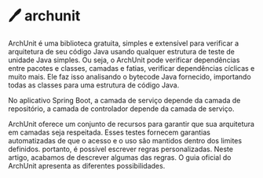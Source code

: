 # :pen: archunit
ArchUnit é uma biblioteca gratuita, simples e extensível para verificar a arquitetura de seu código Java usando qualquer estrutura de teste de unidade Java simples. Ou seja, o ArchUnit pode verificar dependências entre pacotes e classes, camadas e fatias, verificar dependências cíclicas e muito mais. Ele faz isso analisando o bytecode Java fornecido, importando todas as classes para uma estrutura de código Java.

No aplicativo Spring Boot, a camada de serviço depende da camada de repositório, a camada de controlador depende da camada de serviço.

ArchUnit oferece um conjunto de recursos para garantir que sua arquitetura em camadas seja respeitada. Esses testes fornecem garantias automatizadas de que o acesso e o uso são mantidos dentro dos limites definidos. portanto, é possível escrever regras personalizadas. Neste artigo, acabamos de descrever algumas das regras. O guia oficial do ArchUnit apresenta as diferentes possibilidades.
